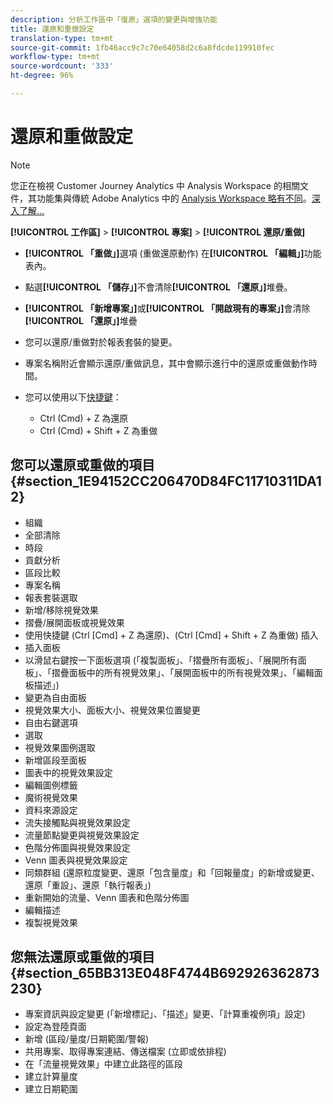 ```yaml
---
description: 分析工作區中「復原」選項的變更與增強功能
title: 還原和重做設定
translation-type: tm+mt
source-git-commit: 1fb46acc9c7c70e64058d2c6a8fdcde119910fec
workflow-type: tm+mt
source-wordcount: '333'
ht-degree: 96%

---
```



# 還原和重做設定

>[!NOTE]
>
>您正在檢視 Customer Journey Analytics 中 Analysis Workspace 的相關文件，其功能集與傳統 Adobe Analytics 中的 [Analysis Workspace 略有不同](https://docs.adobe.com/content/help/zh-Hant/analytics/analyze/analysis-workspace/home.html)。[深入了解...](/help/getting-started/cja-aa.md)

**[!UICONTROL 工作區]** > **[!UICONTROL 專案]** > **[!UICONTROL 還原/重做]**

* **[!UICONTROL 「重做」]**&#x200B;選項 (重做還原動作) 在&#x200B;**[!UICONTROL 「編輯」]**&#x200B;功能表內。

* 點選&#x200B;**[!UICONTROL 「儲存」]**&#x200B;不會清除&#x200B;**[!UICONTROL 「還原」]**&#x200B;堆疊。

* **[!UICONTROL 「新增專案」]**&#x200B;或&#x200B;**[!UICONTROL 「開啟現有的專案」]**&#x200B;會清除&#x200B;**[!UICONTROL 「還原」]**&#x200B;堆疊

* 您可以還原/重做對於報表套裝的變更。
* 專案名稱附近會顯示還原/重做訊息，其中會顯示進行中的還原或重做動作時間。
* 您可以使用以下[快捷鍵](/help/analysis-workspace/build-workspace-project/fa-shortcut-keys.md)：

   * Ctrl (Cmd) + Z 為還原
   * Ctrl (Cmd) + Shift + Z 為重做

## 您可以還原或重做的項目 {#section_1E94152CC206470D84FC11710311DA12}

* 組織
* 全部清除
* 時段
* 貢獻分析
* 區段比較
* 專案名稱
* 報表套裝選取
* 新增/移除視覺效果
* 摺疊/展開面板或視覺效果
* 使用快捷鍵 (Ctrl [Cmd] + Z 為還原)、(Ctrl [Cmd] + Shift + Z 為重做) 插入
* 插入面板
* 以滑鼠右鍵按一下面板選項 (「複製面板」、「摺疊所有面板」、「展開所有面板」、「摺疊面板中的所有視覺效果」、「展開面板中的所有視覺效果」、「編輯面板描述」)
* 變更為自由面板
* 視覺效果大小、面板大小、視覺效果位置變更
* 自由右鍵選項
* 選取
* 視覺效果圖例選取
* 新增區段至面板
* 圖表中的視覺效果設定
* 編輯圖例標籤
* 魔術視覺效果
* 資料來源設定
* 流失接觸點與視覺效果設定
* 流量節點變更與視覺效果設定
* 色階分佈圖與視覺效果設定
* Venn 圖表與視覺效果設定
* 同類群組 (還原粒度變更、還原「包含量度」和「回報量度」的新增或變更、還原「重設」、還原「執行報表」)
* 重新開始的流量、Venn 圖表和色階分佈圖
* 編輯描述
* 複製視覺效果

## 您無法還原或重做的項目 {#section_65BB313E048F4744B692926362873230}

* 專案資訊與設定變更 (「新增標記」、「描述」變更、「計算重複例項」設定)
* 設定為登陸頁面
* 新增 (區段/量度/日期範圍/警報)
* 共用專案、取得專案連結、傳送檔案 (立即或依排程)
* 在「流量視覺效果」中建立此路徑的區段
* 建立計算量度
* 建立日期範圍

